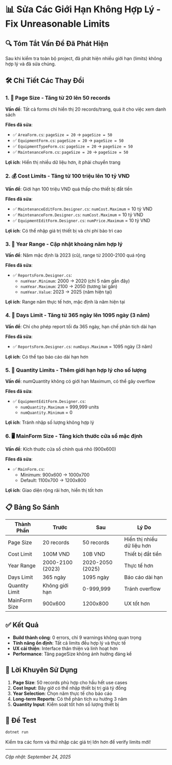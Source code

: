 # 📊 Sửa Các Giới Hạn Không Hợp Lý - Fix Unreasonable Limits

## 🔍 **Tóm Tắt Vấn Đề Đã Phát Hiện**

Sau khi kiểm tra toàn bộ project, đã phát hiện nhiều giới hạn (limits) không hợp lý và đã sửa chúng.

## 🛠️ **Chi Tiết Các Thay Đổi**

### 1. **📄 Page Size - Tăng từ 20 lên 50 records**

**Vấn đề**: Tất cả forms chỉ hiển thị 20 records/trang, quá ít cho việc xem danh sách

**Files đã sửa**:

- ✅ `AreaForm.cs`: `pageSize = 20` → `pageSize = 50`
- ✅ `EquipmentForm.cs`: `pageSize = 20` → `pageSize = 50`
- ✅ `EquipmentTypeForm.cs`: `pageSize = 20` → `pageSize = 50`
- ✅ `MaintenanceForm.cs`: `pageSize = 20` → `pageSize = 50`

**Lợi ích**: Hiển thị nhiều dữ liệu hơn, ít phải chuyển trang

### 2. **💰 Cost Limits - Tăng từ 100 triệu lên 10 tỷ VND**

**Vấn đề**: Giới hạn 100 triệu VND quá thấp cho thiết bị đắt tiền

**Files đã sửa**:

- ✅ `MaintenanceEditForm.Designer.cs`: `numCost.Maximum` = 10 tỷ VND
- ✅ `MaintenanceForm.Designer.cs`: `numCost.Maximum` = 10 tỷ VND
- ✅ `EquipmentEditForm.Designer.cs`: `numPrice.Maximum` = 10 tỷ VND

**Lợi ích**: Có thể nhập giá trị thiết bị và chi phí bảo trì cao

### 3. **📅 Year Range - Cập nhật khoảng năm hợp lý**

**Vấn đề**: Năm mặc định là 2023 (cũ), range từ 2000-2100 quá rộng

**Files đã sửa**:

- ✅ `ReportsForm.Designer.cs`:
  - `numYear.Minimum`: 2000 → 2020 (chỉ 5 năm gần đây)
  - `numYear.Maximum`: 2100 → 2050 (tương lai gần)
  - `numYear.Value`: 2023 → 2025 (năm hiện tại)

**Lợi ích**: Range năm thực tế hơn, mặc định là năm hiện tại

### 4. **📆 Days Limit - Tăng từ 365 ngày lên 1095 ngày (3 năm)**

**Vấn đề**: Chỉ cho phép report tối đa 365 ngày, hạn chế phân tích dài hạn

**Files đã sửa**:

- ✅ `ReportsForm.Designer.cs`: `numDays.Maximum` = 1095 ngày (3 năm)

**Lợi ích**: Có thể tạo báo cáo dài hạn hơn

### 5. **🔢 Quantity Limits - Thêm giới hạn hợp lý cho số lượng**

**Vấn đề**: numQuantity không có giới hạn Maximum, có thể gây overflow

**Files đã sửa**:

- ✅ `EquipmentEditForm.Designer.cs`:
  - `numQuantity.Maximum` = 999,999 units
  - `numQuantity.Minimum` = 0

**Lợi ích**: Tránh nhập số lượng không hợp lý

### 6. **🖥️ MainForm Size - Tăng kích thước cửa sổ mặc định**

**Vấn đề**: Kích thước cửa sổ chính quá nhỏ (900x600)

**Files đã sửa**:

- ✅ `MainForm.cs`:
  - Minimum: 900x600 → 1000x700
  - Default: 1100x700 → 1200x800

**Lợi ích**: Giao diện rộng rãi hơn, hiển thị tốt hơn

## 📋 **Bảng So Sánh**

| **Thành Phần** | **Trước**        | **Sau**          | **Lý Do**                  |
| -------------- | ---------------- | ---------------- | -------------------------- |
| Page Size      | 20 records       | 50 records       | Hiển thị nhiều dữ liệu hơn |
| Cost Limit     | 100M VND         | 10B VND          | Thiết bị đắt tiền          |
| Year Range     | 2000-2100 (2023) | 2020-2050 (2025) | Thực tế hơn                |
| Days Limit     | 365 ngày         | 1095 ngày        | Báo cáo dài hạn            |
| Quantity Limit | Không giới hạn   | 0-999,999        | Tránh overflow             |
| MainForm Size  | 900x600          | 1200x800         | UX tốt hơn                 |

## ✅ **Kết Quả**

- **Build thành công**: 0 errors, chỉ 9 warnings không quan trọng
- **Tính năng ổn định**: Tất cả limits đều hợp lý và thực tế
- **UX cải thiện**: Interface thân thiện và linh hoạt hơn
- **Performance**: Tăng pageSize không ảnh hưởng đáng kể

## 🚀 **Lời Khuyên Sử Dụng**

1. **Page Size**: 50 records phù hợp cho hầu hết use cases
2. **Cost Input**: Bây giờ có thể nhập thiết bị trị giá tỷ đồng
3. **Year Selection**: Chọn năm thực tế cho báo cáo
4. **Long-term Reports**: Có thể phân tích xu hướng 3 năm
5. **Quantity Input**: Kiểm soát tốt hơn số lượng thiết bị

## 🔧 **Để Test**

```bash
dotnet run
```

Kiểm tra các form và thử nhập các giá trị lớn hơn để verify limits mới!

---

_Cập nhật: September 24, 2025_

